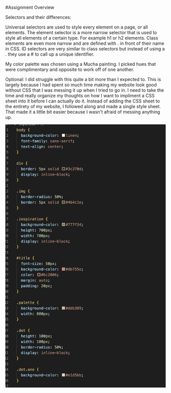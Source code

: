 #Assignment Overview

Selectors and their differences:

Universal selectors are used to style every element on a page, or all elements. The element selector is a more narrow selector that is used to style all elements of a certain type. For example h1 or h2 elements. Class elements are even more narrow and are defined with . in front of their name in CSS. ID selectors are very similar to class selectors but instead of using a . they use a # to call up a unique identifier. 

My color palette was chosen using a Mucha painting. I picked hues that were complimentary and opposite to work off of one another.

Optional: I did struggle with this quite a bit more than I expected to. This is largely because I had spent so much time making my website look good without CSS that I was messing it up when I tried to go in. I need to take the time and really organize my thoughts on how I want to impliment a CSS sheet into it before I can actually do it. Instead of adding the CSS sheet to the entirety of my website, I followed along and made a single style sheet. That made it a little bit easier because I wasn't afraid of messing anything up.

![Screenshot](./images/wk10ss.png)